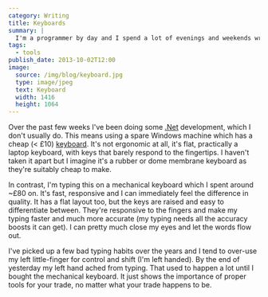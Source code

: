 ```yaml
---
category: Writing
title: Keyboards
summary: |
  I'm a programmer by day and I spend a lot of evenings and weekends writing. This means a lot of time in front of a computer typing.
tags: 
  - tools
publish_date: 2013-10-02T12:00
image:
  source: /img/blog/keyboard.jpg
  type: image/jpeg
  text: Keyboard
  width: 1416
  height: 1064
---
```


Over the past few weeks I've been doing some [.Net][dotnet] development, which I don't usually do. This means using a spare Windows machine which has a cheap (< £10) [keyboard][keyboard]. It's not ergonomic at all, it's flat, practically a laptop keyboard, with keys that barely respond to the fingertips. I haven't taken it apart but I imagine it's a rubber or dome membrane keyboard as they're suitably cheap to make.

In contrast, I'm typing this on a mechanical keyboard which I spent around ~£80 on. It's fast, responsive and I can immediately feel the difference in quality. It has a flat layout too, but the keys are raised and easy to differentiate between. They're responsive to the fingers and make my typing faster and much more accurate (my typing needs all the accuracy boosts it can get). I can pretty much close my eyes and let the words flow out.

I've picked up a few bad typing habits over the years and I tend to over-use my left little-finger for control and shift (I'm left handed). By the end of yesterday my left hand ached from typing. That used to happen a lot until I bought the mechanical keyboard. It just shows the importance of proper tools for your trade, no matter what your trade happens to be.

[keyboard]: https://en.wikipedia.org/wiki/Keyboard_technology
[dotnet]: http://www.microsoft.com/net/
